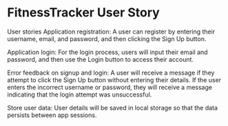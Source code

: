# FitnessTracker User Story

User stories
Application registration: A user can register by entering their username, email, and password, and then clicking the Sign Up button.

Application login: For the login process, users will input their email and password, and then use the Login button to access their account.

Error feedback on signup and login: A user will receive a message if they attempt to click the Sign Up button without entering their details. If the user enters the incorrect username or password, they will receive a message indicating that the login attempt was unsuccessful.

Store user data: User details will be saved in local storage so that the data persists between app sessions.
